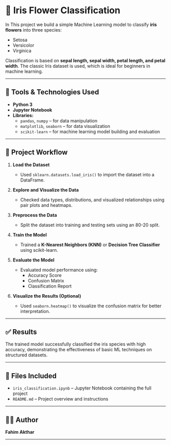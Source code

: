 # 🌼 Iris Flower Classification 

In This project we build a simple Machine Learning model to classify **iris flowers** into three species:

- Setosa
- Versicolor
- Virginica

Classification is based on **sepal length, sepal width, petal length, and petal width**. The classic Iris dataset is used, which is ideal for beginners in machine learning.

---

## 🔧 Tools & Technologies Used

- **Python 3**
- **Jupyter Notebook**
- **Libraries:**
  - `pandas`, `numpy` – for data manipulation
  - `matplotlib`, `seaborn` – for data visualization
  - `scikit-learn` – for machine learning model building and evaluation

---

## 🚀 Project Workflow

1. **Load the Dataset**
   - Used `sklearn.datasets.load_iris()` to import the dataset into a DataFrame.

2. **Explore and Visualize the Data**
   - Checked data types, distributions, and visualized relationships using pair plots and heatmaps.

3. **Preprocess the Data**
   - Split the dataset into training and testing sets using an 80-20 split.

4. **Train the Model**
   - Trained a **K-Nearest Neighbors (KNN)** or **Decision Tree Classifier** using scikit-learn.

5. **Evaluate the Model**
   - Evaluated model performance using:
     - Accuracy Score
     - Confusion Matrix
     - Classification Report

6. **Visualize the Results (Optional)**
   - Used `seaborn.heatmap()` to visualize the confusion matrix for better interpretation.

---

## ✅ Results

The trained model successfully classified the iris species with high accuracy, demonstrating the effectiveness of basic ML techniques on structured datasets.

---

## 📂 Files Included

- `iris_classification.ipynb` – Jupyter Notebook containing the full project
- `README.md` – Project overview and instructions

---

## 👨‍💻 Author

**Fahim Akthar**

---



